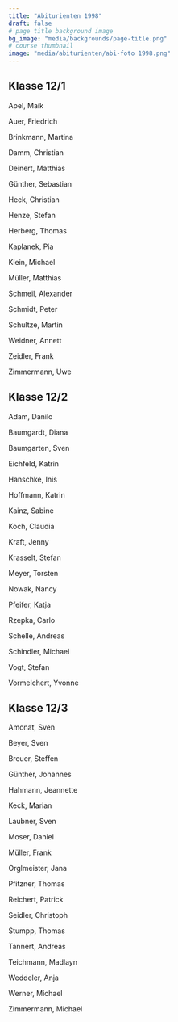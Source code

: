 ```yaml
---
title: "Abiturienten 1998"
draft: false
# page title background image
bg_image: "media/backgrounds/page-title.png"
# course thumbnail
image: "media/abiturienten/abi-foto 1998.png"
---
```


## Klasse 12/1

Apel, Maik

Auer, Friedrich

Brinkmann, Martina

Damm, Christian

Deinert, Matthias

Günther, Sebastian

Heck, Christian

Henze, Stefan

Herberg, Thomas

Kaplanek, Pia

Klein, Michael

Müller, Matthias

Schmeil, Alexander

Schmidt, Peter

Schultze, Martin

Weidner, Annett

Zeidler, Frank

Zimmermann, Uwe

## Klasse 12/2

Adam, Danilo

Baumgardt, Diana

Baumgarten, Sven

Eichfeld, Katrin

Hanschke, Inis

Hoffmann, Katrin

Kainz, Sabine

Koch, Claudia

Kraft, Jenny

Krasselt, Stefan

Meyer, Torsten

Nowak, Nancy

Pfeifer, Katja

Rzepka, Carlo

Schelle, Andreas

Schindler, Michael

Vogt, Stefan

Vormelchert, Yvonne

## Klasse 12/3

Amonat, Sven

Beyer, Sven

Breuer, Steffen

Günther, Johannes

Hahmann, Jeannette

Keck, Marian

Laubner, Sven

Moser, Daniel

Müller, Frank

Orglmeister, Jana

Pfitzner, Thomas

Reichert, Patrick

Seidler, Christoph

Stumpp, Thomas

Tannert, Andreas

Teichmann, Madlayn

Weddeler, Anja

Werner, Michael

Zimmermann, Michael
